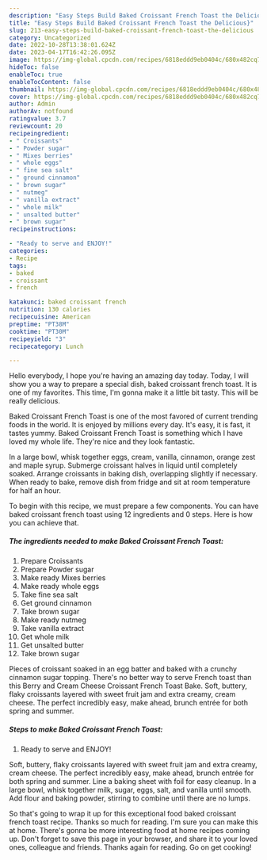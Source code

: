 ```yaml
---
description: "Easy Steps Build Baked Croissant French Toast the Delicious}"
title: "Easy Steps Build Baked Croissant French Toast the Delicious}"
slug: 213-easy-steps-build-baked-croissant-french-toast-the-delicious
category: Uncategorized
date: 2022-10-28T13:38:01.624Z
date: 2023-04-17T16:42:26.095Z
image: https://img-global.cpcdn.com/recipes/6818eddd9eb0404c/680x482cq70/baked-croissant-french-toast-recipe-main-photo.jpg
hideToc: false
enableToc: true
enableTocContent: false
thumbnail: https://img-global.cpcdn.com/recipes/6818eddd9eb0404c/680x482cq70/baked-croissant-french-toast-recipe-main-photo.jpg
cover: https://img-global.cpcdn.com/recipes/6818eddd9eb0404c/680x482cq70/baked-croissant-french-toast-recipe-main-photo.jpg
author: Admin
authorAv: notfound
ratingvalue: 3.7
reviewcount: 20
recipeingredient:
- " Croissants"
- " Powder sugar"
- " Mixes berries"
- " whole eggs"
- " fine sea salt"
- " ground cinnamon"
- " brown sugar"
- " nutmeg"
- " vanilla extract"
- " whole milk"
- " unsalted butter"
- " brown sugar"
recipeinstructions:

- "Ready to serve and ENJOY!"
categories:
- Recipe
tags:
- baked
- croissant
- french

katakunci: baked croissant french 
nutrition: 130 calories
recipecuisine: American
preptime: "PT38M"
cooktime: "PT30M"
recipeyield: "3"
recipecategory: Lunch

---
```



Hello everybody, I hope you're having an amazing day today. Today, I will show you a way to prepare a special dish, baked croissant french toast. It is one of my favorites. This time, I'm gonna make it a little bit tasty. This will be really delicious.

Baked Croissant French Toast is one of the most favored of current trending foods in the world. It is enjoyed by millions every day. It's easy, it is fast, it tastes yummy. Baked Croissant French Toast is something which I have loved my whole life. They're nice and they look fantastic.

In a large bowl, whisk together eggs, cream, vanilla, cinnamon, orange zest and maple syrup. Submerge croissant halves in liquid until completely soaked. Arrange croissants in baking dish, overlapping slightly if necessary. When ready to bake, remove dish from fridge and sit at room temperature for half an hour.


To begin with this recipe, we must prepare a few components. You can have baked croissant french toast using 12 ingredients and 0 steps. Here is how you can achieve that.

<!--inarticleads1-->

##### The ingredients needed to make Baked Croissant French Toast:

1. Prepare  Croissants
1. Prepare  Powder sugar
1. Make ready  Mixes berries
1. Make ready  whole eggs
1. Take  fine sea salt
1. Get  ground cinnamon
1. Take  brown sugar
1. Make ready  nutmeg
1. Take  vanilla extract
1. Get  whole milk
1. Get  unsalted butter
1. Take  brown sugar


Pieces of croissant soaked in an egg batter and baked with a crunchy cinnamon sugar topping. There&#39;s no better way to serve French toast than this Berry and Cream Cheese Croissant French Toast Bake. Soft, buttery, flaky croissants layered with sweet fruit jam and extra creamy, cream cheese. The perfect incredibly easy, make ahead, brunch entrée for both spring and summer. 

<!--inarticleads2-->

##### Steps to make Baked Croissant French Toast:


1. Ready to serve and ENJOY!

Soft, buttery, flaky croissants layered with sweet fruit jam and extra creamy, cream cheese. The perfect incredibly easy, make ahead, brunch entrée for both spring and summer. Line a baking sheet with foil for easy cleanup. In a large bowl, whisk together milk, sugar, eggs, salt, and vanilla until smooth. Add flour and baking powder, stirring to combine until there are no lumps. 

So that's going to wrap it up for this exceptional food baked croissant french toast recipe. Thanks so much for reading. I'm sure you can make this at home. There's gonna be more interesting food at home recipes coming up. Don't forget to save this page in your browser, and share it to your loved ones, colleague and friends. Thanks again for reading. Go on get cooking!
